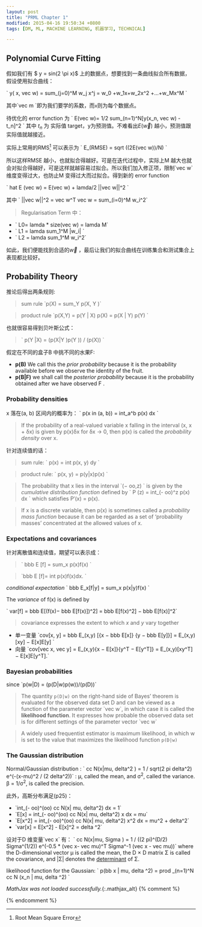 ```yaml
---
layout: post
title: "PRML Chapter 1"
modified: 2015-04-16 19:50:34 +0800
tags: [DM, ML, MACHINE LEARNING, 机器学习, TECHNICAL]

---
```



## Polynomial Curve Fitting

假如我们有 $ y = sin(2 \pi x)$ 上的数据点，想要找到一条曲线拟合所有数据， 假设使用拟合曲线：

\`
y( x, vec w) = sum_(j=0)^M w_j x^j = w_0 +w_1x+w_2x^2 +...+w_Mx^M
\`

其中\`vec m \`即为我们要学的系数，而`x`则为每个数据点。

待优化的 error function 为 \` E(vec w)= 1/2 sum_(n=1)^N[y(x_n, vec w) - t_n]^2 \`
其中 $t_n$ 为 实际值 target，y为预测值。不难看出$E(\vec w)$ 越小，预测值跟实际值就越接近。

实际上常用的RMS[^RMSE] 可以表示为 \` E_(RMSE) = sqrt ((2E(vec w))/N) \`

所以这样RMSE 越小，也就拟合得越好。可是在迭代过程中，实际上M 越大也就会对拟合得越好，可是这样就越容易过拟合。所以我们加入修正项，限制\`vec w\` 维度变得过大，也防止M 变得过大而过拟合。得到新的 error function 

\`
 hat E (vec w) = E(vec w) + lamda/2 ||vec w||^2 
\`

其中
\` ||vec w||^2 = vec w^T vec w = sum_(i=0)^M w_i^2\`

> Regularisation Term 中：
>
- \` L0= lamda * size(vec w) = lamda M\`
- \` L1 = lamda sum_1^M |w_i| \`
- \` L2 = lamda sum_1^M w_i^2\`

如此，我们便能找到合适的$\vec w$ ，最后让我们的拟合曲线在训练集合和测试集合上表现都比较好。


## Probability Theory

推论后得出两条规则:

> sum rule \`p(X) = sum_Y p(X, Y )\`

> product rule \`p(X,Y) = p(Y | X) p(X) = p(X | Y) p(Y) \`

也就很容易得到贝叶斯公式：

> \` p(Y |X) = (p(X|Y )p(Y )) / (p(X)) \`

假定在不同的盒子B 中挑不同的水果F:

- **p(B)** We call this the *prior probability* because it is the probability available before we observe the identity of the fruit.
- **p(B\|F)** we shall call the *posterior probability* because it is the probability obtained after we have observed F .


### Probability densities

x 落在(a, b) 区间内的概率为： 
\` p(x in (a, b)) =  int_a^b p(x) dx \`

> If the probability of a real-valued variable x falling in the interval (x, x + δx) is given by p(x)δx for δx → 0, then p(x) is called the *probability density* over x.

针对连续值的话：

> sum rule: \` p(x) = int p(x, y) dy \`

> product rule: \` p(x, y) = p(y|x)p(x) \`

> The probability that x lies in the interval \`(− oo,z) \` is given by the *cumulative distribution function* defined by\` P (z) = int_(- oo)^z p(x) dx \` which satisfies P′(x) = p(x).
> If x is a discrete variable, then p(x) is sometimes called a *probability mass function* because it can be regarded as a set of ‘probability masses’ concentrated at the allowed values of x.


### Expectations and covariances

针对离散值和连续值，期望可以表示成：

> \` bbb E [f] = sum_x p(x)f(x) \`

>  \`bbb E [f]= int p(x)f(x)dx. \`

*conditional expectation* \` bbb E_x[f|y] = sum_x p(x|y)f(x) \`The *variance* of f(x) is defined by
 \` var[f] = bbb E[(f(x)− bbb E[f(x)])^2] = bbb E[f(x)^2] − bbb E[f(x)]^2\`
 
> covariance expresses the extent to which *x* and *y* vary together


- 单一变量 \`cov[x, y] = bbb E_(x,y) [{x − bbb E[x]} {y − bbb E[y]}] = E\_(x,y) [xy] − E[x]E[y] \`
- 向量 \`cov[vec x, vec y] = E\_(x,y){x − E[x]}{y^T − E[y^T]}= E\_(x,y)[xy^T] − E[x]E[y^T].\`

### Bayesian probabilities

since \`p(w|D) = (p(D|w)p(w))/(p(D))\`

> The quantity `p(D|w)` on the right-hand side of Bayes’ theorem is evaluated for the observed data set D and can be viewed as a function of the parameter vector \`vec w\`, in which case it is called the __likelihood function__. It expresses how probable the observed data set is for different settings of the parameter vector \`vec w\`


> A widely used frequentist estimator is maximum likelihood, in which w is set to the value that maximizes the likelihood function `p(D|w)`


### The Gaussian distribution 


Normal/Gaussian distribution
: \` cc N(x|mu, delta^2 ) =  1 / sqrt(2 pi delta^2)  e^(-(x-mu)^2 / (2 delta^2))\`
: μ, called the mean, and σ<sup>2</sup>, called the variance. β = 1/σ<sup>2</sup>, is called the precision.

此外，高斯分布满足(p25)：

- \`int_(- oo)^(oo) cc N(x| mu, delta^2) dx = 1\`
- \`E[x] = int_(- oo)^(oo) cc N(x| mu, delta^2) x dx = mu\`
- \`E[x^2] = int_(- oo)^(oo) cc N(x| mu, delta^2) x^2 dx = mu^2 + delta^2\`
- \`var[x] = E[x^2] - E[x]^2 = delta ^2\`

设对于D 维变量\`vec x\` 有：
\` cc N(x|mu, Sigma ) =  1 / ((2 pi)^(D/2) Sigma^(1/2))  e^(-0.5 * (vec x- vec mu)^T Sigma^-1  (vec x - vec mu))\`
where the D-dimensional vector μ is called the mean, the D × D matrix Σ is called the covariance, and |Σ| denotes the [determinant](http://www.mathsisfun.com/algebra/matrix-determinant.html) of Σ.

likelihood function for the Gaussian: 
\`
p(bb x | mu, delta ^2) = prod _(n=1)^N cc N (x_n | mu, delta ^2)
\`


[^RMSE]: Root Mean Square Error

*MathJax was not loaded successfully.*{:.mathjax_alt}
{% comment %}
<script type="text/x-mathjax-config"> MathJax.Hub.Config({ asciimath2jax: { delimiters: [ ['`','`'],['$', '$']] }}); </script>
<script type="text/javascript" src="http://cdn.mathjax.org/mathjax/latest/MathJax.js?config=TeX-MML-AM_HTMLorMML" async="async"></script>
{% endcomment %}